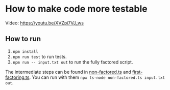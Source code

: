 # How to make code more testable

Video: https://youtu.be/XVZpi7VJ_ws

## How to run

1. `npm install`
2. `npm run test` to run tests.
3. `npm run -- input.txt out` to run the fully factored script.

The intermediate steps can be found in [non-factored.ts](non-factored.ts) and [first-factoring.ts](first-factoring.ts). You can run with them `npx ts-node non-factored.ts input.txt out`.
